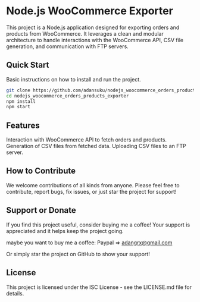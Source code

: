 # Node.js WooCommerce Exporter

This project is a Node.js application designed for exporting orders and products from WooCommerce. It leverages a clean and modular architecture to handle interactions with the WooCommerce API, CSV file generation, and communication with FTP servers.

## Quick Start

Basic instructions on how to install and run the project.

```bash
git clone https://github.com/adansuku/nodejs_woocommerce_orders_products_exporter.git
cd nodejs_woocommerce_orders_products_exporter
npm install
npm start
```

## Features

Interaction with WooCommerce API to fetch orders and products.
Generation of CSV files from fetched data.
Uploading CSV files to an FTP server.

## How to Contribute

We welcome contributions of all kinds from anyone. Please feel free to contribute, report bugs, fix issues, or just star the project for support!

## Support or Donate

If you find this project useful, consider buying me a coffee! Your support is appreciated and it helps keep the project going.

maybe you want to buy me a coffee: Paypal => adangrx@gmail.com

Or simply star the project on GitHub to show your support!

## License

This project is licensed under the ISC License - see the LICENSE.md file for details.
